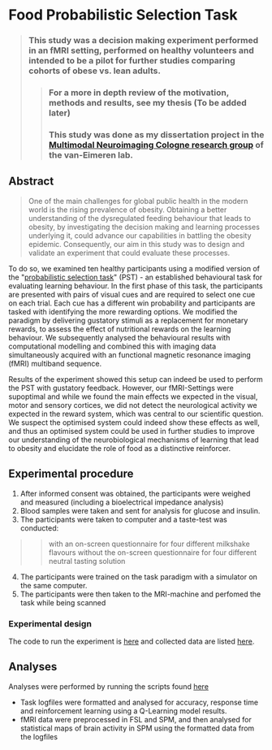 # Food Probabilistic Selection Task 
> ### This study was a decision making experiment performed in an fMRI setting, performed on healthy volunteers and intended to be a pilot for further studies comparing cohorts of obese vs. lean adults.
>> ### For a more in depth review of the motivation, methods and results, see my thesis (To be added later) 
>> ### This study was done as my dissertation project in the [Multimodal Neuroimaging Cologne research group](https://mmni.de/) of the van-Eimeren lab.

## Abstract

> One of the main challenges for global public health in the modern world is the rising prevalence of obesity. Obtaining a better understanding of the dysregulated feeding behaviour that leads to obesity, by investigating the decision making and learning processes underlying it, could advance our capabilities in battling the obesity epidemic. 
Consequently, our aim in this study was to design and validate an experiment that could evaluate these processes.

To do so, we examined ten healthy participants using a modified version of the "[probabilistic selection task](https://www.science.org/doi/10.1126/science.1102941)" (PST)  - an established behavioural task for evaluating learning behaviour. In the first phase of this task, the participants are presented with pairs of visual cues and are required to select one cue on each trial. Each cue has a different win probability and participants are tasked with identifying the more rewarding options. We modified the paradigm by delivering gustatory stimuli as a replacement for monetary rewards, to assess the effect of nutritional rewards on the learning behaviour. 
We subsequently analysed the behavioural results with computational modelling and combined this with imaging data simultaneously acquired with an functional magnetic resonance imaging (fMRI) multiband sequence.

Results of the experiment showed this setup can indeed be used to perform the PST with gustatory feedback. 
However, our fMRI-Settings were supoptimal and while we found the main effects we expected in the visual, motor and sensory cortices, we did not detect the neurological activity we expected in the reward system, which was central to our scientific question. We suspect the optimised system could indeed show these effects as well, and thus an optimised system could be used in further studies to improve our understanding of the neurobiological mechanisms of learning that lead to obesity and elucidate the role of food as a distinctive reinforcer. 

## Experimental procedure

1. After informed consent was obtained, the participants were weighed and measured (including a bioelectrical impedance analysis)
2. Blood samples were taken and sent for analysis for glucose and insulin.
3. The participants were taken to computer and a taste-test was conducted:
>> with an on-screen questionnaire for four different milkshake flavours
>> without the on-screen questionnaire for four different neutral tasting solution
4. The participants were trained on the task paradigm with a simulator on the same computer.
5. The participants were then taken to the MRI-machine and perfomed the task while being scanned
 
### Experimental design

The code to run the experiment is [here](experiment/README.md) and collected data are listed [here](data/README.md).

## Analyses
Analyses were performed by running the scripts found [here](experiment/README.md) 
* Task logfiles were formatted and analysed for accuracy, response time and reinforcement learning using a Q-Learning model results.
* fMRI data were preprocessed in FSL and SPM, and then analysed for statistical maps of brain activity in SPM using the formatted data from the logfiles
